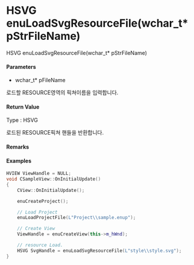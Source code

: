 # HSVG enuLoadSvgResourceFile\(wchar\_t\* pStrFileName\)

HSVG enuLoadSvgResourceFile\(wchar\_t\* pStrFileName\)

#### Parameters

* wchar\_t\* pFileName

로드할 RESOURCE영역의 픽쳐이름을 입력합니다.

#### Return Value

Type : HSVG

로드된 RESOURCE픽쳐 핸들을 반환합니다.

#### Remarks

#### Examples

```cpp
HVIEW ViewHandle = NULL; 
void CSampleView::OnInitialUpdate() 
{ 
    CView::OnInitialUpdate(); 

    enuCreateProject(); 

    // Load Project
    enuLoadProjectFile(L"Project\\sample.enup"); 

    // Create View
    ViewHandle = enuCreateView(this->m_hWnd); 

    // resource Load. 
    HSVG SvgHandle = enuLoadSvgResourceFile(L"style\\style.svg");
}
```



